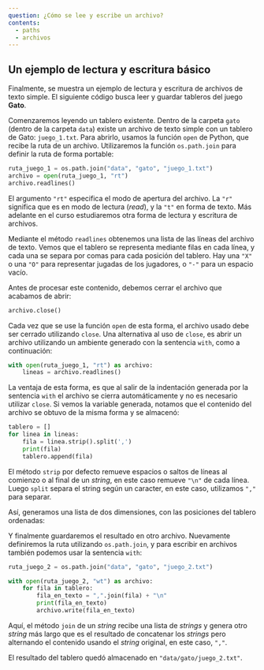 ```yaml
---
question: ¿Cómo se lee y escribe un archivo?
contents:
  - paths
  - archivos
---
```


## Un ejemplo de lectura y escritura básico

Finalmente, se muestra un ejemplo de lectura y escritura de archivos de texto simple. El siguiente código busca leer y guardar tableros del juego **Gato**. 

Comenzaremos leyendo un tablero existente. Dentro de la carpeta `gato` (dentro de la carpeta `data`) existe un archivo de texto simple con un tablero de Gato: `juego_1.txt`. Para abrirlo, usamos la función `open` de Python, que recibe la ruta de un archivo. Utilizaremos la función `os.path.join` para definir la ruta de forma portable:

```py
ruta_juego_1 = os.path.join("data", "gato", "juego_1.txt")
archivo = open(ruta_juego_1, "rt")
archivo.readlines()
```

El argumento `"rt"` especifica el modo de apertura del archivo. La `"r"` significa que es en modo de lectura (*read*), y la `"t"` en forma de texto. Más adelante en el curso estudiaremos otra forma de lectura y escritura de archivos.

Mediante el método `readlines` obtenemos una lista de las líneas del archivo de texto. Vemos que el tablero se representa mediante filas en cada línea, y cada una se separa por comas para cada posición del tablero. Hay una `"X"` o una `"O"` para representar jugadas de los jugadores, o `"-"` para un espacio vacío.

Antes de procesar este contenido, debemos cerrar el archivo que acabamos de abrir:

```py
archivo.close()
```

Cada vez que se use la función `open` de esta forma, el archivo usado debe ser cerrado utilizando `close`. Una alternativa al uso de `close`, es abrir un archivo utilizando un ambiente generado con la sentencia `with`, como a continuación:

```py
with open(ruta_juego_1, "rt") as archivo:
    lineas = archivo.readlines()
```

La ventaja de esta forma, es que al salir de la indentación generada por la sentencia `with` el archivo se cierra automáticamente y no es necesario utilizar `close`. Si vemos la variable generada, notamos que el contenido del archivo se obtuvo de la misma forma y se almacenó:

```py
tablero = []
for linea in lineas:
    fila = linea.strip().split(',')
    print(fila)
    tablero.append(fila)
```

El método `strip` por defecto remueve espacios o saltos de líneas al comienzo o al final de un *string*, en este caso remueve `"\n"` de cada línea. Luego `split` separa el string según un caracter, en este caso, utilizamos `","` para separar.

Así, generamos una lista de dos dimensiones, con las posiciones del tablero ordenadas:

Y finalmente guardaremos el resultado en otro archivo. Nuevamente definiremos la ruta utilizando `os.path.join`, y para escribir en archivos también podemos usar la sentencia `with`:

```py
ruta_juego_2 = os.path.join("data", "gato", "juego_2.txt")

with open(ruta_juego_2, "wt") as archivo:
    for fila in tablero:
        fila_en_texto = ",".join(fila) + "\n"
        print(fila_en_texto)
        archivo.write(fila_en_texto)
```

Aquí, el método `join` de un *string* recibe una lista de *strings* y genera otro *string* más largo que es el resultado de concatenar los *strings* pero alternando el contenido usando el *string* original, en este caso, `","`.

El resultado del tablero quedó almacenado en `"data/gato/juego_2.txt"`.